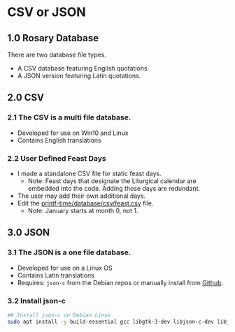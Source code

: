 # CSV or JSON

## 1.0 Rosary Database

There are two database file types.
* A CSV database featuring English quotations
* A JSON version featuring Latin quotations.

## 2.0 CSV
### 2.1 The CSV is a multi file database.

* Developed for use on Win10 and Linux
* Contains English translations

### 2.2 User Defined Feast Days

* I made a standalone CSV file for static feast days.
    * Note: Feast days that designate the Liturgical calendar are embedded into the code. Adding those days are redundant.
* The user may add their own additional days.
* Edit the [printf-time/database/csv/feast.csv](csv/feast.csv) file.
    * Note: January starts at month 0, not 1.

## 3.0 JSON
### 3.1 The JSON is a one file database.

* Developed for use on a Linux OS
* Contains Latin translations
* Requires: ```json-c``` from the Debian repos or manually install from [Github](https://github.com/json-c/json-c).

### 3.2 Install json-c
```sh
## Install json-c on Debian Linux
sudo apt install -y build-essential gcc libgtk-3-dev libjson-c-dev libjson-c-doc
```


